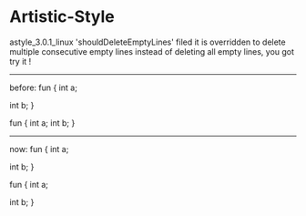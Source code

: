# Artistic-Style
astyle_3.0.1_linux 
'shouldDeleteEmptyLines' filed it is overridden to delete multiple consecutive empty lines instead of deleting all empty lines, you got try it !

----------------------------------------------------------------------------------------------
before:
fun
{
  int a;
  
  int b;
}

fun
{
  int a;
  int b;
}

----------------------------------------------------------------------------------------------
now:
fun
{
  int a;
  
  
  
  
  int b;
}

fun
{
  int a;
  
  int b;
}
